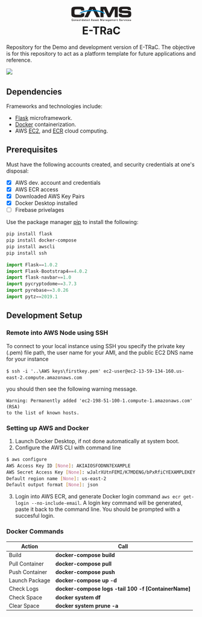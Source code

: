<h1 align="center">
    <img alt="CAMS_logo" title="CAMS" src="https://github.com/BrianRuizy/cams/blob/master/camslogo.png" width="160"> </br>
    E-TRaC
</h1>

Repository for the Demo and development version of E-TRaC.
The objective is for this repository to act as a platform template for future applications and reference.

![](https://camo.githubusercontent.com/d0f65430681b67b7104f6130ada8c098ec5f66ba/68747470733a2f2f696d672e736869656c64732e696f2f62616467652f636f64652532307374796c652d7374616e646172642d627269676874677265656e2e7376673f7374796c653d666c6174)

## Dependencies

Frameworks and technologies include: 
* [Flask](https://flask.palletsprojects.com/en/1.1.x/) microframework.
* [Docker](https://docs.docker.com/) containerization.
* AWS [EC2](https://docs.aws.amazon.com/ec2/index.html), and [ECR](https://docs.aws.amazon.com/ecr/index.html) cloud computing.

## Prerequisites

Must have the following accounts created, and security credentials at one's disposal:
- [x] AWS dev. account and credentials
- [x] AWS ECR access
- [x] Downloaded AWS Key Pairs
- [x] Docker Desktop installed
- [ ] Firebase privelages

Use the package manager [pip](https://pip.pypa.io/en/stable/) to install the following:
```bash
pip install flask
pip install docker-compose
pip install awscli
pip install ssh
```

```Python
import Flask==1.0.2
import Flask-Bootstrap4==4.0.2
import flask-navbar==1.0
import pycryptodome==3.7.3
import pyrebase==3.0.26
import pytz==2019.1
```

## Development Setup


### Remote into AWS Node using SSH
To connect to your local instance using SSH you specify the private key (.pem) file path, the user name for your AMI, and the public EC2 DNS name for your instance

`$ ssh -i '..\AWS keys\firstkey.pem' ec2-user@ec2-13-59-134-160.us-east-2.compute.amazonaws.com`

 you should then see the following warning message.
 
 ```
Warning: Permanently added 'ec2-198-51-100-1.compute-1.amazonaws.com' (RSA) 
to the list of known hosts.
```

### Setting up AWS and Docker
1.    Launch Docker Desktop, if not done automatically at system boot. 
2.    Configure the AWS CLI with command line
```bash 
$ aws configure
AWS Access Key ID [None]: AKIAIOSFODNN7EXAMPLE
AWS Secret Access Key [None]: wJalrXUtnFEMI/K7MDENG/bPxRfiCYEXAMPLEKEY
Default region name [None]: us-east-2
Default output format [None]: json
```
3.    Login into AWS ECR, and generate Docker login command
`aws ecr get-login --no-include-email`.
A login key command will be generated, paste it back to the command line. You should be prompted with a succesful login. 

### Docker Commands

Action | Call
-----|--------------
Build | **docker-compose build**
Pull Container | **docker-compose pull**
Push Container | **docker-compose push**
Launch Package | **docker-compose up -d**
Check Logs | **docker-compose logs -tail 100 -f [ContainerName]**
Check Space | **docker system df**
Clear Space | **docker system prune -a**
